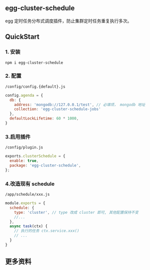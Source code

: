 ## egg-cluster-schedule

egg 定时任务分布式调度插件，防止集群定时任务重复执行多次。

## QuickStart

### 1. 安装

`npm i egg-cluster-schedule`

### 2. 配置 
`/config/config.{default}.js` 
```js
config.agenda = {
  db: {
    address: 'mongodb://127.0.0.1/test', // 必填项， mongodb 地址
    collection: 'egg-cluster-schedule-jobs'
  },
  defaultLockLifetime: 60 * 1000,
}
```
### 3.启用插件 
`/config/plugin.js`
```js
exports.clusterSchedule = {
  enable: true,
  package: 'egg-cluster-schedule',
};
```
### 4.改造现有 schedule 

`/app/schedule/xxx.js`
```js
module.exports = {
  schedule: {
    type: 'cluster', // type 改成 cluster 即可, 其他配置保持不变
    //... 
  },
  async task(ctx) {
    // 执行的任务 ctx.service.xxx()
    // ...
  }
}

```


## 更多资料
[egg 插件开发]: https://www.eggjs.org/zh-CN/advanced/plugin
[agenda 调度系统]: https://github.com/agenda/agenda